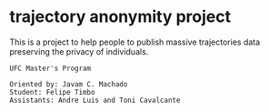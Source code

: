 # trajectory anonymity project

This is a project to help people to publish massive trajectories data preserving the privacy of individuals.

```
UFC Master's Program 

Oriented by: Javam C. Machado
Student: Felipe Timbo
Assistants: Andre Luis and Toni Cavalcante
```


